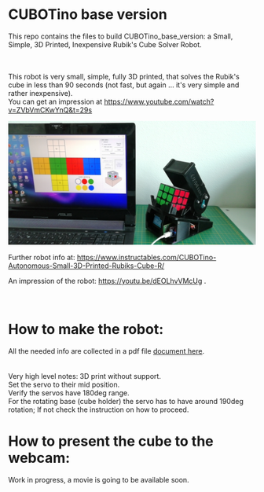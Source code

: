 # CUBOTino base version

This repo contains the files to build CUBOTino_base_version: a Small, Simple, 3D Printed, Inexpensive Rubik's Cube Solver Robot.<br /><br /><br />

This robot is very small, simple, fully 3D printed, that solves the Rubik's cube in less than 90 seconds (not fast, but again ... it's very simple and rather inexpensive).<br />
You can get an impression at https://www.youtube.com/watch?v=ZVbVmCKwYnQ&t=29s


![title image](/images/title_pic.jpg)

Further robot info at: https://www.instructables.com/CUBOTino-Autonomous-Small-3D-Printed-Rubiks-Cube-R/

An impression of the robot: https://youtu.be/dEOLhvVMcUg .<br /><br /><br />


# How to make the robot:
All the needed info are collected in a pdf file [document here](doc/How_to_make_a_very_small_Rubik_cube_solver_robot_20220630.pdf).<br /><br /><br />
Very high level notes:
3D print without support.<br />
Set the servo to their mid position.<br />
Verify the servos have 180deg range.<br />
For the rotating base (cube holder) the servo has to have around 190deg rotation; If not check the instruction on how to proceed.<br />


# How to present the cube to the webcam:
Work in progress, a movie is going to be available soon.<br />

